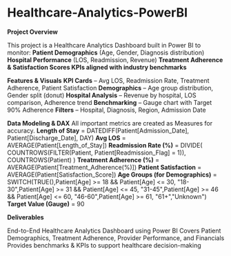 # Healthcare-Analytics-PowerBI

**Project Overview**

This project is a Healthcare Analytics Dashboard built in Power BI to monitor:
**Patient Demographics** (Age, Gender, Diagnosis distribution)
**Hospital Performance** (LOS, Readmission, Revenue)
**Treatment Adherence & Satisfaction Scores
KPIs aligned with industry benchmarks**

**Features & Visuals**
**KPI Cards** – Avg LOS, Readmission Rate, Treatment Adherence, Patient Satisfaction
**Demographics** – Age group distribution, Gender split (donut)
**Hospital Analysis** – Revenue by hospital, LOS comparison, Adherence trend
**Benchmarking** – Gauge chart with Target 90% Adherence
**Filters** – Hospital, Diagnosis, Region, Admission Date

**Data Modeling & DAX**
All important metrics are created as Measures for accuracy.
**Length of Stay** = DATEDIFF(Patient[Admission_Date], Patient[Discharge_Date], DAY)
**Avg LOS** = AVERAGE(Patient[Length_of_Stay])
**Readmission Rate (%)** =
DIVIDE(
    COUNTROWS(FILTER(Patient, Patient[Readmission_Flag] = 1)),
    COUNTROWS(Patient)
)
**Treatment Adherence (%)** = AVERAGE(Patient[Treatment_Adherence(%)])
**Patient Satisfaction** = AVERAGE(Patient[Satisfaction_Score])
**Age Groups (for Demographics)** = SWITCH(TRUE(),Patient[Age] >= 18 && Patient[Age] <= 30, "18-30",Patient[Age] >= 31 && Patient[Age] <= 45, "31-45",Patient[Age] >= 46 && Patient[Age] <= 60, "46-60",Patient[Age] >= 61, "61+","Unknown")
**Target Value (Gauge)** = 90

**Deliverables**

End-to-End Healthcare Analytics Dashboard using Power BI
Covers Patient Demographics, Treatment Adherence, Provider Performance, and Financials
Provides benchmarks & KPIs to support healthcare decision-making

